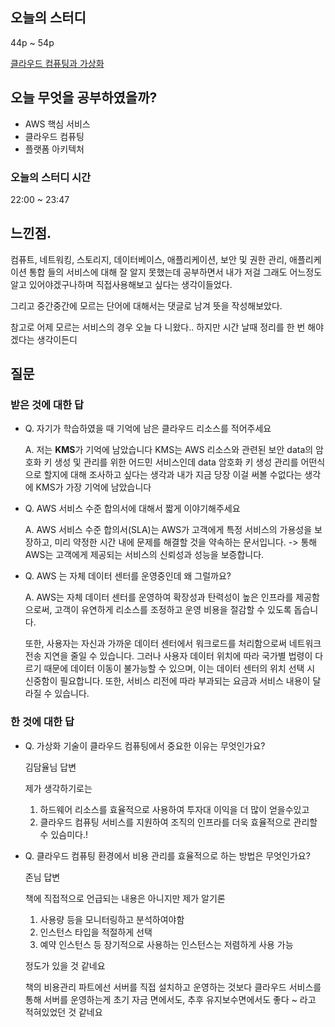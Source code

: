 ## 오늘의 스터디

44p ~ 54p

[클라우드 컴퓨팅과 가상화](https://www.notion.so/2827822f91cb43f494afccb6e4c855fb?pvs=21) 

## 오늘 무엇을 공부하였을까?

- AWS 핵심 서비스
- 클라우드 컴퓨팅
- 플랫폼 아키텍처

### 오늘의 스터디 시간

22:00 ~ 23:47

## 느낀점.

컴퓨트, 네트워킹, 스토리지, 데이터베이스, 애플리케이션, 보안 및 권한 관리, 애플리케이션 통합 들의 서비스에 대해 잘 알지 못했는데 공부하면서 내가 저걸 그래도 어느정도 알고 있어야겠구나하며 직접사용해보고 싶다는 생각이들었다.

그리고 중간중간에 모르는 단어에 대해서는 댓글로 남겨 뜻을 작성해보았다.

참고로 어제 모르는 서비스의 경우 오늘 다 니왔다.. 하지만 시간 날때 정리를 한 번 해야겠다는 생각이든디

## 질문

### 받은 것에 대한 답

- Q. 자기가 학습하였을 때 기억에 남은 클라우드 리소스를 적어주세요
    
    A. 
    저는 **KMS**가 기억에 남았습니다
    KMS는 AWS 리소스와 관련된 보안 data의 암호화 키 생성 및 관리를 위한 어드민 서비스인데 data 암호화 키 생성 관리를 어떤식으로 할지에 대해 조사하고 싶다는 생각과 내가 지금 당장 이걸 써볼 수없다는 생각에 KMS가 가장 기억에 남았습니다
    
- Q. AWS 서비스 수준 합의서에 대해서 짧게 이야기해주세요
    
    A. 
    AWS 서비스 수준 합의서(SLA)는
    AWS가 고객에게 특정 서비스의 가용성을 보장하고, 미리 약정한 시간 내에 문제를 해결할 것을 약속하는 문서입니다. -> 통해 AWS는 고객에게 제공되는 서비스의 신뢰성과 성능을 보증합니다.
    
- Q. AWS 는 자체 데이터 센터를 운영중인데 왜 그럴까요?
    
    A. 
    AWS는 자체 데이터 센터를 운영하여 확장성과 탄력성이 높은 인프라를 제공함으로써, 고객이 유연하게 리소스를 조정하고 운영 비용을 절감할 수 있도록 돕습니다.
    
    또한, 사용자는 자신과 가까운 데이터 센터에서 워크로드를 처리함으로써 네트워크 전송 지연을 줄일 수 있습니다. 그러나 사용자 데이터 위치에 따라 국가별 법령이 다르기 때문에 데이터 이동이 불가능할 수 있으며, 이는 데이터 센터의 위치 선택 시 신중함이 필요합니다. 또한, 서비스 리전에 따라 부과되는 요금과 서비스 내용이 달라질 수 있습니다.
    

### 한 것에 대한 답

- Q. 가상화 기술이 클라우드 컴퓨팅에서 중요한 이유는 무엇인가요?
    
    김담율님 답변
    
    
    제가 생각하기로는
    
    1. 하드웨어 리소스를 효율적으로 사용하여 투자대 이익을 더 많이 얻을수있고
    2. 클라우드 컴퓨팅 서비스를 지원하여 조직의 인프라를 더욱 효율적으로 관리할수 있슴미다.!
- Q. 클라우드 컴퓨팅 환경에서 비용 관리를 효율적으로 하는 방법은 무엇인가요?
    
    존님 답변
    
    책에 직접적으로 언급되는 내용은 아니지만 제가 알기론
    
    1. 사용량 등을 모니터링하고 분석하여야함
    2. 인스턴스 타입을 적절하게 선택
    3. 예약 인스턴스 등 장기적으로 사용하는 인스턴스는 저렴하게 사용 가능
    
    정도가 있을 것 같네요
    
    책의 비용관리 파트에선 서버를 직접 설치하고 운영하는 것보다 클라우드 서비스를 통해 서버를 운영하는게 초기 자금 면에서도, 추후 유지보수면에서도 좋다 ~ 라고 적혀있었던 것 같네요
